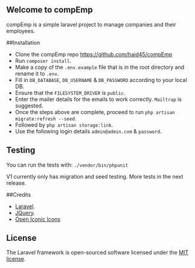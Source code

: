 ## Welcome to compEmp

compEmp is a simple laravel project to manage companies and their employees.

##Installation

- Clone the compEmp repo https://github.com/haid45/compEmp
- Run `composer install`.
- Make a copy of the `.env.example` file that is in the root directory and rename it to `.env`.
- Fill in `DB_DATABASE`, `DB_USERNAME` & `DB_PASSWORD` according to your local DB.
- Ensure that the `FILESYSTEM_DRIVER` is `public`.
- Enter the mailer details for the emails to work correctly. `Mailtrap` is suggested.
- Once the steps above are complete, proceed to run `php artisan migrate:refresh --seed`.
- Followed by `php artisan storage:link`.
- Use the following login details `admin@admin.com` & `password`.

## Testing
You can run the tests with:
`./vendor/bin/phpunit`

V1 currently only has migration and seed testing. More tests in the next release.

##Credits
- [Laravel](https://laravel.com/).
- [JQuery](https://jquery.com).
- [Open Iconic Icons](https://useiconic.com/open)

## License

The Laravel framework is open-sourced software licensed under the [MIT license](https://opensource.org/licenses/MIT).
